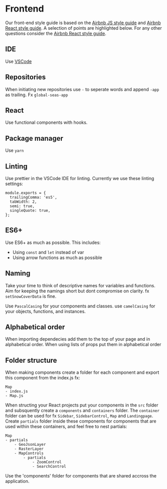 # Frontend

Our front-end style guide is based on the [Airbnb JS style guide](https://github.com/airbnb/javascript) and [Airbnb React style guide](https://github.com/airbnb/javascript/tree/master/react). A selection of points are highlighted below. For any other questions consider the [Airbnb React style guide](https://github.com/airbnb/javascript/tree/master/react).

## IDE
Use [VSCode](https://code.visualstudio.com/)

## Repositories
When initiating new repositories use `-` to seperate words and append `-app` as trailing.
Fx `global-seas-app`

## React
Use functional components with hooks.

## Package manager
Use `yarn` 

## Linting
Use prettier in the VSCode IDE for linting. Currently we use these linting settings:

``` 
module.exports = {
  trailingComma: 'es5',
  tabWidth: 2,
  semi: true,
  singleQuote: true,
};
```

## ES6+
Use ES6+ as much as possible. This includes:
- Using `const` and `let` instead of var
- Using arrow functions as much as possible

## Naming
Take your time to think of descriptive names for variables and functions. 
Aim for keeping the namings short but dont compromise on clarity. fx `setSnowCoverData` is fine.

Use `PascalCasing` for your components and classes. use `camelCasing` for your objects, functions, and instances.

## Alphabetical order
When importing dependecies add them to the top of your page and in alphabetical order.
When using lists of props put them in alphabetical order

## Folder structure
When making components create a folder for each component and export this component from the index.js fx:
``` 
Map 
- index.js 
- Map.js 
```

When structing your React projects put your components in the `src` folder and subsquently create a `components` and `containers` folder.
The `container` folder can be used for fx `Sidebar`, `SidebarControl`, `Map` and `Landingpage`. Create `partials` folder inside these components for components that are used within these containers, and feel free to nest partials:
```
Map 
- partials
	- GeoJsonLayer
	- RasterLayer
	- MapControls
		- partials
			- ZoomControl
			- SearchControl
```
Use the 'components' folder for components that are shared accross the application.
